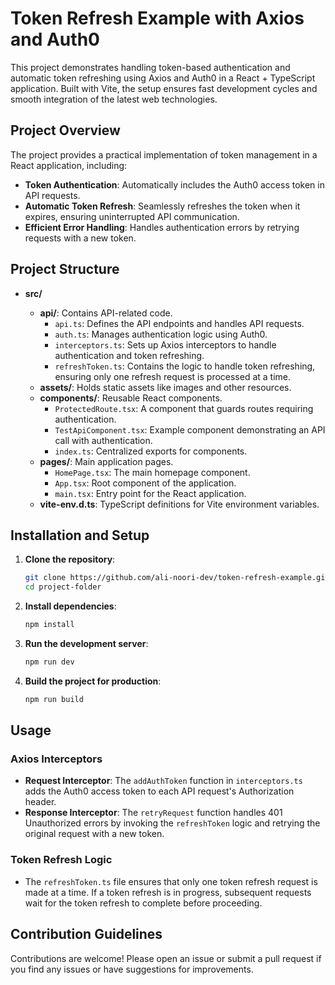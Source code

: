 # Token Refresh Example with Axios and Auth0

This project demonstrates handling token-based authentication and automatic token refreshing using Axios and Auth0 in a React + TypeScript application. Built with Vite, the setup ensures fast development cycles and smooth integration of the latest web technologies.

## Project Overview

The project provides a practical implementation of token management in a React application, including:

- **Token Authentication**: Automatically includes the Auth0 access token in API requests.
- **Automatic Token Refresh**: Seamlessly refreshes the token when it expires, ensuring uninterrupted API communication.
- **Efficient Error Handling**: Handles authentication errors by retrying requests with a new token.

## Project Structure

- **src/**

  - **api/**: Contains API-related code.
    - `api.ts`: Defines the API endpoints and handles API requests.
    - `auth.ts`: Manages authentication logic using Auth0.
    - `interceptors.ts`: Sets up Axios interceptors to handle authentication and token refreshing.
    - `refreshToken.ts`: Contains the logic to handle token refreshing, ensuring only one refresh request is processed at a time.
  - **assets/**: Holds static assets like images and other resources.
  - **components/**: Reusable React components.
    - `ProtectedRoute.tsx`: A component that guards routes requiring authentication.
    - `TestApiComponent.tsx`: Example component demonstrating an API call with authentication.
    - `index.ts`: Centralized exports for components.
  - **pages/**: Main application pages.
    - `HomePage.tsx`: The main homepage component.
    - `App.tsx`: Root component of the application.
    - `main.tsx`: Entry point for the React application.
  - **vite-env.d.ts**: TypeScript definitions for Vite environment variables.

## Installation and Setup

1. **Clone the repository**:

   ```bash
   git clone https://github.com/ali-noori-dev/token-refresh-example.git
   cd project-folder
   ```

2. **Install dependencies**:

   ```bash
   npm install
   ```

3. **Run the development server**:

   ```bash
   npm run dev
   ```

4. **Build the project for production**:
   ```bash
   npm run build
   ```

## Usage

### Axios Interceptors

- **Request Interceptor**: The `addAuthToken` function in `interceptors.ts` adds the Auth0 access token to each API request's Authorization header.
- **Response Interceptor**: The `retryRequest` function handles 401 Unauthorized errors by invoking the `refreshToken` logic and retrying the original request with a new token.

### Token Refresh Logic

- The `refreshToken.ts` file ensures that only one token refresh request is made at a time. If a token refresh is in progress, subsequent requests wait for the token refresh to complete before proceeding.

## Contribution Guidelines

Contributions are welcome! Please open an issue or submit a pull request if you find any issues or have suggestions for improvements.
